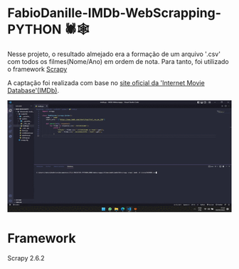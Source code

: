 # FabioDanille-IMDb-WebScrapping-PYTHON :spider::spider_web:

Nesse projeto, o resultado almejado era a formação de um arquivo '.csv' com todos os filmes(Nome/Ano) em ordem de nota. Para tanto, foi utilizado o framework [Scrapy](https://scrapy.org/)
 
A captação foi realizada com base no [site oficial da 'Internet Movie Database'(IMDb)](https://www.imdb.com/chart/top/?ref_=nv_mv_250).



![Gif.gif](https://github.com/FabioDanille/FabioDanille-IMDb-WebScrapping-PYTHON/blob/master/GIF.gif)


# Framework
Scrapy              2.6.2
